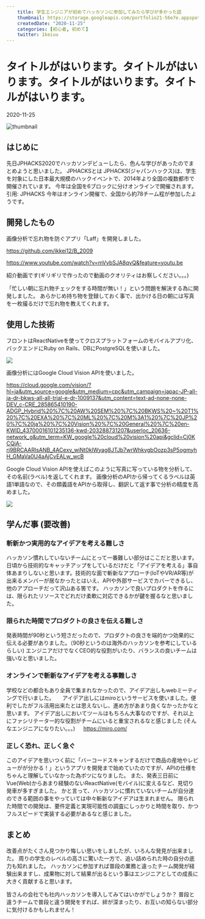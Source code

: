 ```yaml
---
    title: 学生エンジニアが初めてハッカソンに参加してみたら学びが多かった話
    thumbnail: https://storage.googleapis.com/portfolio21-56e7e.appspot.com/products/laff/1.png
    createdDate: "2020-11-25"
    categories: [初心者, 初めて]
    twitter: 1keiuu
---
```

# タイトルがはいります。タイトルがはいります。タイトルがはいります。タイトルがはいります。

<div class="info">
<chip-group :chips="[{text:'初心者', color:'grey'},{text:'初めて', color:'grey'}]"></chip-group>

<div class="created-date">
<Icon iconName="calendar"></Icon>
<p>2020-11-25</p>
</div>
</div>

<img src="https://storage.googleapis.com/portfolio21-56e7e.appspot.com/products/laff/1.png" class="thumbnail" alt="thumbnail" >

## はじめに
先日JPHACKS2020でハッカソンデビューしたら、色んな学びがあったのでまとめようと思いました。
JPHACKSとは
JPHACKS(ジャパンハックス)は、学生を対象にした日本最大規模のハックイベントで、2014年より全国の複数都市で開催されています。 今年は全国を6ブロックに分けオンラインで開催されます。
引用: JPHACKS
今年はオンライン開催で、全国から約78チーム程が参加したようです。
<br>

## 開発したもの
画像分析で忘れ物を防ぐアプリ「Laff」を開発しました。

https://github.com/ikkei12/B_2009


https://www.youtube.com/watch?v=mVvbSJA8qvQ&feature=youtu.be 

紹介動画です(ギリギリで作ったので動画のクオリティはお察しください。。。)

「忙しい朝に忘れ物チェックをする時間が無い！」という問題を解決する為に開発しました。
あらかじめ持ち物を登録しておく事で、出かける日の朝には写真を一枚撮るだけで忘れ物を教えてくれます。
<br>

## 使用した技術
フロントはReactNativeを使ってクロスプラットフォームのモバイルアプリ化、バックエンドにRuby on Rails、DBにPostgreSQLを使いました。

<img src="https://huntr-assets.s3.amazonaws.com/users/103088073/3f4e99c5-1352-4f20-b3d9-d207f5358243">

画像分析にはGoogle Cloud Vision APIを使いました。

https://cloud.google.com/vision/?hl=ja&utm_source=google&utm_medium=cpc&utm_campaign=japac-JP-all-ja-dr-bkws-all-all-trial-e-dr-1009137&utm_content=text-ad-none-none-DEV_c-CRE_285865410190-ADGP_Hybrid%20%7C%20AW%20SEM%20%7C%20BKWS%20~%20T1%20%7C%20EXA%20%7C%20ML%20%7C%20M%3A1%20%7C%20JP%20%7C%20ja%20%7C%20Vision%20%7C%20General%20%7C%20en-KWID_43700016101235136-kwd-203288731207&userloc_20636-network_g&utm_term=KW_google%20cloud%20vision%20api&gclid=Cj0KCQiA-rj9BRCAARIsANB_4ACexv_wiNt0klWyag8JTJb7wrWhkvgbOozp3sP5ogmyhH_GMaVa0U4aAjCvEALw_wcB

Google Cloud Vision APIを使えばこのように写真に写っている物を分析して、その名前(ラベル)を返してくれます。 
画像分析のAPIから帰ってくるラベルは英語1単語なので、その類義語をAPIから取得し、翻訳して返す事で分析の精度を高めました。

<img src="https://huntr-assets.s3.amazonaws.com/users/103088073/9ea87c6a-92b3-4b4c-bc94-bff71190c269">

<br>

## 学んだ事 (要改善)

### 斬新かつ実用的なアイデアを考える難しさ
ハッカソン慣れしていないチームにとって一番難しい部分はここだと思います。
日頃から技術的なキャッチアップをしているだけだと「アイデアを考える」事自体あまりしないと思います。技術的な面で斬新なアプローチ(IoTやVR/AR等)が出来るメンバーが居なかったとはいえ、APIや外部サービスでカバーできるし、他のアプローチだって沢山ある筈です。
ハッカソンで良いプロダクトを作るには、限られたリソースでどれだけ柔軟に対応できるかが鍵を握るなと思いました。

### 限られた時間でプロダクトの良さを伝える難しさ
発表時間が90秒という短さだったので、プロダクトの良さを端的かつ効果的に伝える必要がありました。（90秒というのは海外のハッカソンを参考にしているらしい)
エンジニアだけでなくCEO的な役割がいたり、バランスの良いチームは強いなと思いました。

### オンラインで斬新なアイデアを考える事難しさ
学校などの都合もあり全員で集まれなかったので、アイデア出しもwebミーティングで行いました。　　アイデア出しにはmiroというサービスを使いました。便利でしたがフル活用出来たとは思えないし、進め方があまり良くなかったかなと思います。
アイデア出しにおいてツールはもちろん大事なのですが、それ以上にファシリテーター的な役割がチームにいると重宝されるなと感じました (そんなエンジニアになりたい。。。)
　
https://miro.com/


### 正しく恐れ、正しく急ぐ
このアイデアを思いつく前に「バーコードスキャンするだけで商品の産地やレビューがが分かる！」というアプリを開発まで始めていたのですが、APIの仕様をちゃんと理解していなかった為ボツになりました。
また、発表三日前にVue(Web)からあまり経験のないReactNative(モバイル)に変えるなど、見切り発車が多すぎました。
かと言って、ハッカソンに慣れていないチームが自分達のできる範囲の事をやっていては中々斬新なアイデアは生まれません。
限られた時間での開発は、要件定義と実現可能性の調査にしっかりと時間を取り、かつフルスピードで実装する必要があるなと感じました。
<br>

## まとめ
改善点がたくさん見つかり悔しい思いをしましたが、いろんな発見が出来ました。
周りの学生のレベルの高さに驚いた一方で、追い詰められた時の自分の底力も知れました。
ハッカソンに参加すれば普段の業務と違ったチーム開発が経験出来ますし、成果物に対して結果が出るという事はエンジニアとしての成長に大きく貢献すると思います。

皆さんの会社でも社内ハッカソンを導入してみてはいかがでしょうか？
普段と違うチームで普段と違う開発をすれば、絆が深まったり、お互いの知らない部分に気付けるかもしれません！
